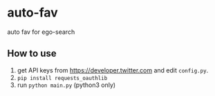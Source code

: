 # auto-fav
auto fav for ego-search

## How to use

1. get API keys from https://developer.twitter.com and edit `config.py`.
2. `pip install requests_oauthlib`
3. run `python main.py` (python3 only)
